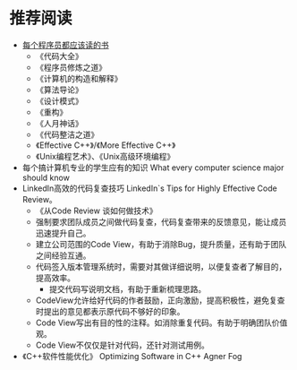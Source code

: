 # 推荐阅读

- [每个程序员都应该读的书](<https://stackoverflow.com/questions/1711/what-is-the-single-most-influential-book-every-programmer-should-read?r=SearchResults&s=2|434.6738>)
  - 《代码大全》
  - 《程序员修炼之道》
  - 《计算机的构造和解释》
  - 《算法导论》
  - 《设计模式》
  - 《重构》
  - 《人月神话》
  - 《代码整洁之道》
  - 《Effective C++》/《More Effective C++》
  - 《Unix编程艺术》、《Unix高级环境编程》
- 每个搞计算机专业的学生应有的知识 What every computer science major should know
- LinkedIn高效的代码复查技巧  LinkedIn`s Tips for Highly Effective Code Review。
  - 《从Code Review 谈如何做技术》
  - 强制要求团队成员之间做代码复查，代码复查带来的反馈意见，能让成员迅速提升自己。
  - 建立公司范围的Code View，有助于消除Bug，提升质量，还有助于团队之间经验互通。
  - 代码签入版本管理系统时，需要对其做详细说明，以便复查者了解目的，提高效率。
    - 提交代码写说明文档，有助于重新梳理思路。
  - CodeView允许给好代码的作者鼓励，正向激励，提高积极性，避免复查时提出的意见都表示原代码不够好的印象。
  - Code View写出有目的性的注释。如消除重复代码。有助于明确团队价值观。
  - Code View不仅仅是针对代码，还针对测试用例。
- 《C++软件性能优化》  Optimizing Software in C++  Agner Fog

